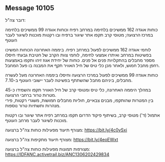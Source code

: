 ## Message 10105

דובר צה"ל:

כוחות אוגדה 162 ממשיכים בלחימה במרחב רפיח וכוחות אוגדה 99 ממשיכים בלחימה במרכז הרצועה; מטוסי קרב תקפו אתר שיגור ברפיח ובו רקטות מוכנות לשיגור לעבר העוטף

לוחמי אוגדה 162 ממשיכים לפעול במרחב רפיח. ביממה האחרונה הכוחות המשיכו בפשיטות במרחב ואיתרו אמצעי לחימה, לוחמי צוות הקרב של חטיבת גבעתי חיסלו מספר מחבלים בהתקלויות פנים אל פנים.
כוחות של יחידת אגוז זיהו ותקפו באמצעות רחפן מחבל חמוש, ולאחר מכן כלי טיס של חיל האוויר תקף את המבנה בו פעל המחבל.

כוחות אוגדה 99 ממשיכים לפעול במרכז הרצועה וחיסלו ביממה האחרונה מעל לעשרה מחבלים, ביניהם מחבל שהשתתף בפשיטה לעבר יישובי העוטף ב-7.10. 

במהלך היממה האחרונה, כלי טיס ומטוסי קרב של חיל האוויר תקפו והשמידו כ-45 מטרות טרור ברחבי הרצועה.  
בין המטרות שהותקפו, מבנים צבאיים, חוליות מחבלים חמושות, משגרי רקטות, פירי מנהרות ותשתיות טרור נוספות.

אתמול (ד') מטוסי קרב, בשיתוף פיקוד הדרום תקפו במרחב רפיח אתר שיגור ובו רקטות מוכנות לשיגור לעבר מרחב העוטף.

מצורף תיעוד מפעילות כוחות צה"ל ברצועה: https://bit.ly/4c0vSxi

מצורף תיעוד מתקיפות צה"ל ברצועה: https://bit.ly/4eoEWxt

מצורפות תמונות מפעילות כוחות צה"ל ברצועה: https://IDFANC.activetrail.biz/ANC1306202429834

